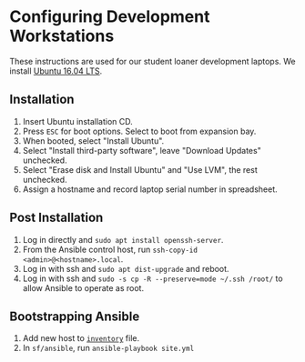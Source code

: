 # Configuring Development Workstations

These instructions are used for our student loaner development laptops. We install [Ubuntu 16.04 LTS](http://www.ubuntu.com/desktop).

## Installation

1. Insert Ubuntu installation CD.
2. Press `ESC` for boot options. Select to boot from expansion bay.
3. When booted, select "Install Ubuntu".
4. Select "Install third-party software", leave "Download Updates" unchecked.
5. Select "Erase disk and Install Ubuntu" and "Use LVM", the rest unchecked.
6. Assign a hostname and record laptop serial number in spreadsheet.

## Post Installation

1. Log in directly and `sudo apt install openssh-server`.
2. From the Ansible control host, run `ssh-copy-id <admin>@<hostname>.local`.
3. Log in with ssh and `sudo apt dist-upgrade` and reboot.
4. Log in with ssh and `sudo -s cp -R --preserve=mode ~/.ssh /root/` to allow Ansible to operate as root.

## Bootstrapping Ansible

1. Add new host to [`inventory`](http://docs.ansible.com/ansible/intro_inventory.html) file.
2. In `sf/ansible`, run `ansible-playbook site.yml`
